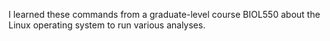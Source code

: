 I learned these commands from a graduate-level course BIOL550 about the Linux operating system to run various analyses. 
